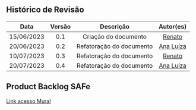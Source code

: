 ## Histórico de Revisão

|    Data    | Versão |        Descrição         |                    Autor(es)                     |
| :--------: | :----: | :----------------------: | :----------------------------------------------: |
| 15/06/2023 |  0.1   |   Criação do documento   |      [Renato](https://github.com/Osidious)       |
| 20/06/2023 |  0.2   | Refatoração do documento | [Ana Luíza](https://github.com/analufernanndess) |
| 10/07/2023 |  0.3   | Refatoração do documento |      [Renato](https://github.com/Osidious)       |
| 20/07/2023 |  0.4   | Refatoração do documento | [Ana Luíza](https://github.com/analufernanndess) |

## Product Backlog SAFe

[Link acesso Mural](https://miro.com/app/board/uXjVM9bjx6o=/?share_link_id=365887793476)


